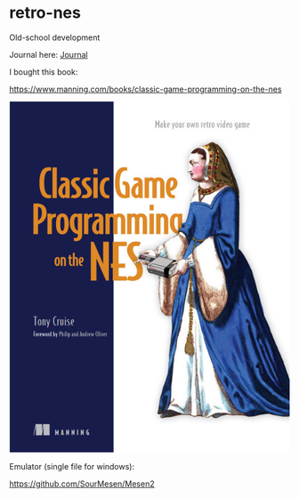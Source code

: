 # retro-nes
Old-school development

Journal here: [Journal](journal.md)

I bought this book:

https://www.manning.com/books/classic-game-programming-on-the-nes

![](art/book.jpg)

Emulator (single file for windows):

https://github.com/SourMesen/Mesen2

